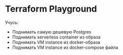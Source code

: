 # Terraform Playground

Учусь:

- Поднимать самую дешевую Postgres
- Поднимать serverless container из образа
- Поднимать VM instance из docker-образа
- Поднимать VM instance из docker-compose файла

